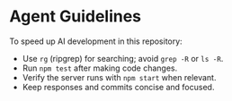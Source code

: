 # Agent Guidelines

To speed up AI development in this repository:

- Use `rg` (ripgrep) for searching; avoid `grep -R` or `ls -R`.
- Run `npm test` after making code changes.
- Verify the server runs with `npm start` when relevant.
- Keep responses and commits concise and focused.
